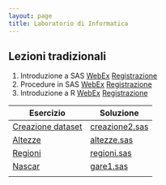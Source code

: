 ```yaml
---
layout: page
title: Laboratorio di Informatica
---
```

 
## Lezioni tradizionali

1.  Introduzione a SAS [WebEx]() [Registrazione]()
1.  Procedure in   SAS [WebEx]() [Registrazione]()
1.  Introduzione a R   [WebEx]() [Registrazione]()



| Esercizio                            | Soluzione                                 |
| ---------------                      | -------------                             |
| [Creazione dataset](testi/creazione) | [creazione2.sas](Esercizi/creazione2.sas) |
| [Altezze](testi/altezze)             | [altezze.sas](Esercizi/altezze.sas)       |
| [Regioni](testi/regioni)             | [regioni.sas](Esercizi/regioni.sas)       |
| [Nascar](testi/nascar)               | [gare1.sas](Esercizi/gare1.sas)           |
|                                      |                                           |


